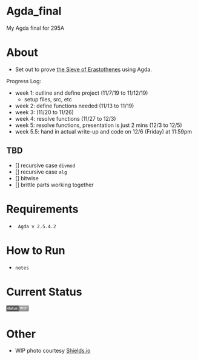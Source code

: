 # Agda_final
My Agda final for 295A

# About
- Set out to prove [the Sieve of Erastothenes](https://en.wikipedia.org/wiki/Sieve_of_Eratosthenes) using Agda.

Progress Log:
- week 1: outline and define project (11/7/19 to 11/12/19)
  - setup files, src, etc
- week 2: define functions needed (11/13 to 11/19)
- week 3: (11/20 to 11/26)
- week 4: resolve functions (11/27 to 12/3)
- week 5: resolve functions, presentation is just 2 mins (12/3 to 12/5)
- week 5.5: hand in actual write-up and code on 12/6 (Friday) at 11:59pm

## TBD
- [] recursive case ```divmod```
- [] recursive case ```alg```
- [] bitwise 
- [] brittle parts working together

# Requirements
- ``` Agda v 2.5.4.2```

# How to Run
- ```notes```

# Current Status
<img src="WIP.png" width="60">

# Other
- WIP photo courtesy [Shields.io](https://github.com/badges/shields) 




